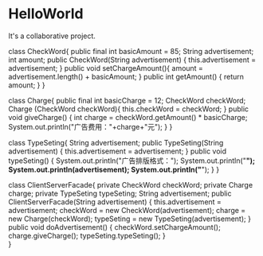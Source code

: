 # HelloWorld
It's a collaborative project.


class CheckWord{
	public final int basicAmount = 85;
	String advertisement;
	int amount;
	public CheckWord(String advertisement) {
		this.advertisement = advertisement;
	}
	public void setChargeAmount(){
		amount = advertisement.length() + basicAmount;
	}
	public int getAmount() {
		return amount;
	}
}

class Charge{
	public final int basicCharge = 12;
	CheckWord checkWord;
	Charge (CheckWord checkWord){
		this.checkWord = checkWord;
	}
	public void giveCharge() {
		int charge = checkWord.getAmount() * basicCharge;
		System.out.println("广告费用："+charge+"元");
	}
}

class TypeSeting{
	String advertisement;
	public TypeSeting(String advertisement) {
		this.advertisement = advertisement;
	}
	public void typeSeting() {
		System.out.println("广告排版格式：");
		System.out.println("********");
		System.out.println(advertisement);
		System.out.println("********");
	}
}

class ClientServerFacade{
	private CheckWord checkWord;
	private Charge charge;
	private TypeSeting typeSeting;
	String advertisement;
	public ClientServerFacade(String advertisement) {
		this.advertisement = advertisement;
		checkWord = new CheckWord(advertisement);
		charge = new Charge(checkWord);
		typeSeting = new TypeSeting(advertisement);
	}
	public void doAdvertisement() {
		checkWord.setChargeAmount();
		charge.giveCharge();
		typeSeting.typeSeting();
	}		
}
